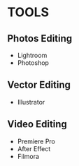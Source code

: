 # TOOLS

## Photos Editing

- Lightroom
- Photoshop

## Vector Editing

- Illustrator

## Video Editing

- Premiere Pro
- After Effect
- Filmora